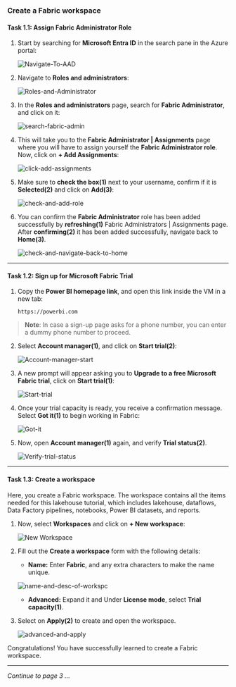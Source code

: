 ### Create a Fabric workspace



#### Task 1.1: Assign Fabric Administrator Role

1. Start by searching for **Microsoft Entra ID** in the search pane in the Azure portal:

   ![Navigate-To-AAD](./Images/ws/entra01.png)

2. Navigate to **Roles and administrators**:

   ![Roles-and-Administrator](./Images/ws/entraa02.png)

3. In the **Roles and administrators** page, search for **Fabric Administrator**, and click on it:

   ![search-fabric-admin](./Images/ws/entra02.png)

4. This will take you to the **Fabric Administrator | Assignments** page where you will have to assign yourself the **Fabric Administrator role**. Now, click on **+ Add Assignments**:

   ![click-add-assignments](./Images/ws/04.png)

5. Make sure to **check the box(1)** next to your username, confirm if it is **Selected(2)** and click on **Add(3)**:

   ![check-and-add-role](./Images/ws/05.png)

6. You can confirm the **Fabric Administrator** role has been added successfully by **refreshing(1)** Fabric Administrators | Assignments page. After **confirming(2)** it has been added successfully, navigate back to **Home(3)**.

   ![check-and-navigate-back-to-home](./Images/ws/06.png)

----

#### Task 1.2: Sign up for Microsoft Fabric Trial

1. Copy the **Power BI homepage link**, and open this link inside the VM in a new tab:

   ```
   https://powerbi.com
   ```

> **Note**: In case a sign-up page asks for a phone number, you can enter a dummy phone number to proceed.
2. Select **Account manager(1)**, and click on **Start trial(2)**:

   ![Account-manager-start](./Images/ws/07.png)

3. A new prompt will appear asking you to **Upgrade to a free Microsoft Fabric trial**, click on **Start trial(1)**:

   ![Start-trial](./Images/ws/08.png)

4. Once your trial capacity is ready, you receive a confirmation message. Select **Got it(1)** to begin working in Fabric:

   ![Got-it](./Images/ws/09.png)

6. Now, open **Account manager(1)** again, and verify **Trial status(2)**.

   ![Verify-trial-status](./Images/ws/10.png)

----

#### Task 1.3: Create a workspace

Here, you create a Fabric workspace. The workspace contains all the items needed for this lakehouse tutorial, which includes lakehouse, dataflows, Data Factory pipelines, notebooks, Power BI datasets, and reports.

1.  Now, select **Workspaces** and click on **+ New workspace**:

    ![New Workspace](./Images/ws/11.png)

2. Fill out the **Create a workspace** form with the following details:

   - **Name:** Enter **Fabric**, and any extra characters to make the name unique.

   ![name-and-desc-of-workspc](./Images/ws/12.png)

   - **Advanced:** Expand it and Under **License mode**, select **Trial capacity(1)**.

3. Select on **Apply(2)** to create and open the workspace.

   ![advanced-and-apply](./Images/ws/13.png)

Congratulations! You have successfully learned to create a Fabric workspace.

----

*Continue to page 3 ...*
